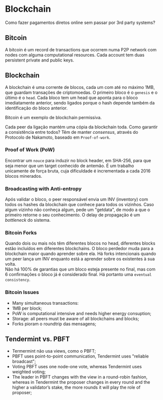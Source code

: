 # Blockchain

Como fazer pagamentos diretos online sem passar por 3rd party systems?

## Bitcoin

A bitcoin é um record de transactions que ocorrem numa P2P network com nodes com alguma computational resources. Cada account tem duas persistent private and public keys.

## Blockchain

A blockchain é uma corrente de blocos, cada um com até no máximo 1MB, que guardam transações de criptomoedas. O primeiro bloco é o `genesis` e o último é o `head`. Cada bloco tem um head que aponta para o bloco imediatamente anterior, sendo ligados porque o hash depende também da identificação do bloco anterior.

Bitcoin é um exemplo de blockchain permissiva.

Cada peer da ligação mantém uma cópia da blockchain toda. Como garantir a consistência entre todos? Têm de manter *consensus*, através do Protocolo de Nakamoto, baseado em `Proof-of-work`.

### Proof of Work (PoW)

Encontrar um `nouce` para induzir no block header, em SHA-256, para que seja menor que um target conhecido de antemão. É um trabalho unicamente de força bruta, cuja dificuldade é incrementada a cada 2016 blocos minerados. 

### Broadcasting with Anti-entropy

Após validar o bloco, o peer responsável envia um INV (inventory) com todos os hashes da blockchain que conhece para todos os vizinhos. Caso algum vizinho não conheça algum, pede um "getdata", de modo a que o primeiro retorne o seu conhecimento. O delay de propagação é um *bottleneck* do sistema. 

### Bitcoin Forks

Quando dois ou mais nós têm diferentes blocos no head, diferentes blocks estão incluídos em diferentes blockchains. O bloco perdedor muda para a blockchain maior quando aprender sobre ela. Há forks intencionais quando um peer lança um INV enquanto está a aprender sobre os existentes à sua volta. <br>
Não há 100% de garantias que um bloco esteja presente no final, mas com 6 confirmações o bloco já é considerado final. Há portanto uma `eventual consistency`.

### Bitcoin Issues

- Many simultaneous transactions:
- 1MB per block;
- PoW is computational intensive and needs higher energy consuption;
- Storage: all peers must be aware of all blockchains and blocks;
- Forks pioram o roundtrip das mensagens;

## Tendermint vs. PBFT

- Termermint não usa views, como o PBFT;
- PBFT uses point-to-point communication, Tendermint uses "reliable broadcast";
- Voting PBFT uses one node-one vote, whereas Tendermint uses weighted voting;
- The leader in PBFT changes with the view in a round-robin fashion, whereas in Tendermint the proposer  changes in every round and the higher a validator’s stake, the more rounds it will play the role of proposer;